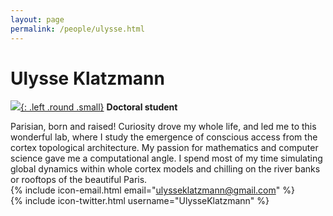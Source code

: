 ```yaml
---
layout: page
permalink: /people/ulysse.html
---
```

# Ulysse Klatzmann
[![]({{site.baseurl}}/images/ulysse.png){: .left .round .small}](/people/ulysse.html)
**Doctoral student**  

Parisian, born and raised! Curiosity drove my whole life, and led me to this wonderful lab, where I study the emergence of conscious access from the cortex topological architecture. My passion for mathematics and computer science gave me a computational angle. I spend most of my time simulating global dynamics within whole cortex models and chilling on the river banks or rooftops of the beautiful Paris.
<br/>
{% include icon-email.html email="ulysseklatzmann@gmail.com" %}  
{% include icon-twitter.html username="UlysseKlatzmann" %}
